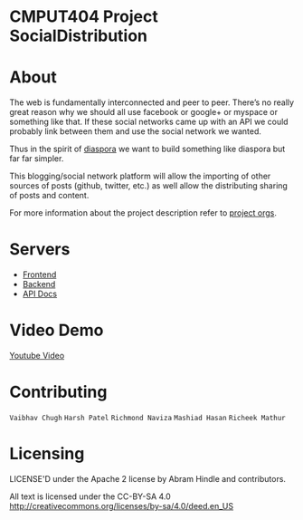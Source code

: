 
CMPUT404 Project SocialDistribution
===================================

# About
The web is fundamentally interconnected and peer to peer. There’s no really great reason why we should all use facebook or google+ or myspace or something like that. If these social networks came up with an API we could probably link between them and use the social network we wanted. 

Thus in the spirit of [diaspora](https://diasporafoundation.org/) we want to build something like diaspora but far far simpler.

This blogging/social network platform will allow the importing of other sources of posts (github, twitter, etc.) as well allow the distributing sharing of posts and content.

For more information about the project description refer to [project orgs](https://github.com/CMPUT-404-Project/Group-Project/blob/main/project.org).

# Servers 
- [Frontend](https://social-team-18.netlify.app/)
- [Backend](https://distributed-social-net.herokuapp.com/)
- [API Docs](https://distributed-social-net.herokuapp.com/)

# Video Demo
[Youtube Video](https://youtu.be/mqYfPmdW2YI)


# Contributing

`Vaibhav Chugh`
`Harsh Patel`
`Richmond Naviza`
`Mashiad Hasan`
`Richeek Mathur`




# Licensing
LICENSE'D under the Apache 2 license by Abram Hindle and contributors.

All text is licensed under the CC-BY-SA 4.0 http://creativecommons.org/licenses/by-sa/4.0/deed.en_US
